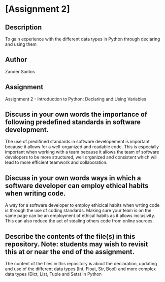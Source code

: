# [Assignment 2]

## Description
To gain experience with the different data types in Python through declaring and using them

## Author
Zander Santos

## Assignment
Assignment 2 - Introduction to Python: Declaring and Using Variables

## Discuss in your own words the importance of following predefined standards in software development.
The use of predifined standards in software developement is important because it allows for a well-organized and readable code. This is especially important when working with a team because it allows the team of software developers to be more structured, well organized and consistent which will lead to more efficient teamwork and collaboration.
## Discuss in your own words ways in which a software developer can employ ethical habits when writing code.
A way for a software developer to employ ethicical habits when wrting code is through the use of coding standards. Making sure your team is on the same page can be an employment of ethical habits as it allows inclusivity. This can also reduce the act of stealing others code from online sources.
## Describe the contents of the file(s) in this repository. Note: students may wish to revisit this at or near the end of the assignment.
The content of the files in this repository is about the declaration, updating and use of the different data types (Int, Float, Str, Bool) and more complex data types (Dict, List, Tuple and Sets) in Python 